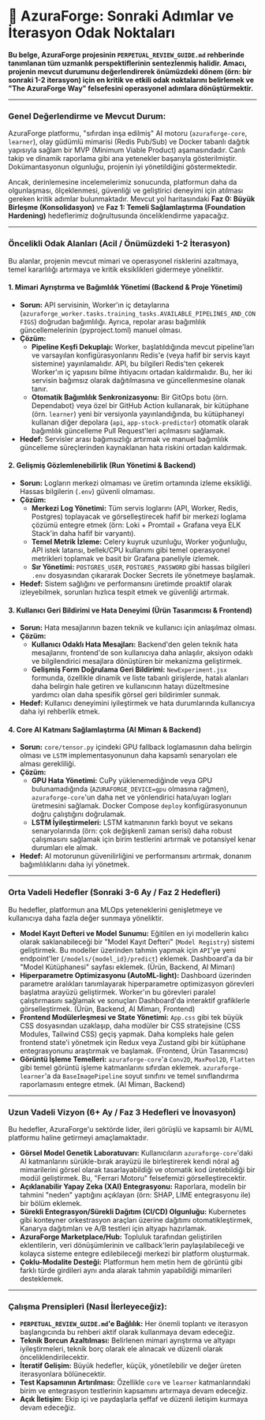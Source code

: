 # 🚀 AzuraForge: Sonraki Adımlar ve İterasyon Odak Noktaları

**Bu belge, AzuraForge projesinin `PERPETUAL_REVIEW_GUIDE.md` rehberinde tanımlanan tüm uzmanlık perspektiflerinin sentezlenmiş halidir. Amacı, projenin mevcut durumunu değerlendirerek önümüzdeki dönem (örn: bir sonraki 1-2 iterasyon) için en kritik ve etkili odak noktalarını belirlemek ve "The AzuraForge Way" felsefesini operasyonel adımlara dönüştürmektir.**

---

### **Genel Değerlendirme ve Mevcut Durum:**

AzuraForge platformu, "sıfırdan inşa edilmiş" AI motoru (`azuraforge-core`, `learner`), olay güdümlü mimarisi (Redis Pub/Sub) ve Docker tabanlı dağıtık yapısıyla sağlam bir MVP (Minimum Viable Product) aşamasındadır. Canlı takip ve dinamik raporlama gibi ana yetenekler başarıyla gösterilmiştir. Dokümantasyonun olgunluğu, projenin iyi yönetildiğini göstermektedir.

Ancak, derinlemesine incelemelerimiz sonucunda, platformun daha da olgunlaşması, ölçeklenmesi, güvenliği ve geliştirici deneyimi için atılması gereken kritik adımlar bulunmaktadır. Mevcut yol haritasındaki **Faz 0: Büyük Birleşme (Konsolidasyon)** ve **Faz 1: Temeli Sağlamlaştırma (Foundation Hardening)** hedeflerimiz doğrultusunda önceliklendirme yapacağız.

---

### **Öncelikli Odak Alanları (Acil / Önümüzdeki 1-2 İterasyon)**

Bu alanlar, projenin mevcut mimari ve operasyonel risklerini azaltmaya, temel kararlılığı artırmaya ve kritik eksiklikleri gidermeye yöneliktir.

#### **1. Mimari Ayrıştırma ve Bağımlılık Yönetimi (Backend & Proje Yönetimi)**

*   **Sorun:** API servisinin, Worker'ın iç detaylarına (`azuraforge_worker.tasks.training_tasks.AVAILABLE_PIPELINES_AND_CONFIGS`) doğrudan bağımlılığı. Ayrıca, repolar arası bağımlılık güncellemelerinin (pyproject.toml) manuel olması.
*   **Çözüm:**
    *   **Pipeline Keşfi Dekuplajı:** Worker, başlatıldığında mevcut pipeline'ları ve varsayılan konfigürasyonlarını Redis'e (veya hafif bir servis kayıt sistemine) yayınlamalıdır. API, bu bilgileri Redis'ten çekerek Worker'ın iç yapısını bilme ihtiyacını ortadan kaldırmalıdır. Bu, her iki servisin bağımsız olarak dağıtılmasına ve güncellenmesine olanak tanır.
    *   **Otomatik Bağımlılık Senkronizasyonu:** Bir GitOps botu (örn. Dependabot) veya özel bir GitHub Action kullanarak, bir kütüphane (örn. `learner`) yeni bir versiyonla yayınlandığında, bu kütüphaneyi kullanan diğer depolara (`api`, `app-stock-predictor`) otomatik olarak bağımlılık güncelleme Pull Request'leri açılmasını sağlamak.
*   **Hedef:** Servisler arası bağımsızlığı artırmak ve manuel bağımlılık güncelleme süreçlerinden kaynaklanan hata riskini ortadan kaldırmak.

#### **2. Gelişmiş Gözlemlenebilirlik (Run Yönetimi & Backend)**

*   **Sorun:** Logların merkezi olmaması ve üretim ortamında izleme eksikliği. Hassas bilgilerin (`.env`) güvenli olmaması.
*   **Çözüm:**
    *   **Merkezi Log Yönetimi:** Tüm servis loglarını (API, Worker, Redis, Postgres) toplayacak ve görselleştirecek hafif bir merkezi loglama çözümü entegre etmek (örn: Loki + Promtail + Grafana veya ELK Stack'in daha hafif bir varyantı).
    *   **Temel Metrik İzleme:** Celery kuyruk uzunluğu, Worker yoğunluğu, API istek latansı, bellek/CPU kullanımı gibi temel operasyonel metrikleri toplamak ve basit bir Grafana paneliyle izlemek.
    *   **Sır Yönetimi:** `POSTGRES_USER`, `POSTGRES_PASSWORD` gibi hassas bilgileri `.env` dosyasından çıkararak Docker Secrets ile yönetmeye başlamak.
*   **Hedef:** Sistem sağlığını ve performansını üretimde proaktif olarak izleyebilmek, sorunları hızlıca tespit etmek ve güvenliği artırmak.

#### **3. Kullanıcı Geri Bildirimi ve Hata Deneyimi (Ürün Tasarımcısı & Frontend)**

*   **Sorun:** Hata mesajlarının bazen teknik ve kullanıcı için anlaşılmaz olması.
*   **Çözüm:**
    *   **Kullanıcı Odaklı Hata Mesajları:** Backend'den gelen teknik hata mesajlarını, frontend'de son kullanıcıya daha anlaşılır, aksiyon odaklı ve bilgilendirici mesajlara dönüştüren bir mekanizma geliştirmek.
    *   **Gelişmiş Form Doğrulama Geri Bildirimi:** `NewExperiment.jsx` formunda, özellikle dinamik ve liste tabanlı girişlerde, hatalı alanları daha belirgin hale getiren ve kullanıcının hatayı düzeltmesine yardımcı olan daha spesifik görsel geri bildirimler sunmak.
*   **Hedef:** Kullanıcı deneyimini iyileştirmek ve hata durumlarında kullanıcıya daha iyi rehberlik etmek.

#### **4. Core AI Katmanı Sağlamlaştırma (AI Mimarı & Backend)**

*   **Sorun:** `core/tensor.py` içindeki GPU fallback loglamasının daha belirgin olması ve `LSTM` implementasyonunun daha kapsamlı senaryoları ele alması gerekliliği.
*   **Çözüm:**
    *   **GPU Hata Yönetimi:** CuPy yüklenemediğinde veya GPU bulunamadığında (`AZURAFORGE_DEVICE=gpu` olmasına rağmen), `azuraforge-core`'un daha net ve yönlendirici hata/uyarı logları üretmesini sağlamak. Docker Compose `deploy` konfigürasyonunun doğru çalıştığını doğrulamak.
    *   **LSTM İyileştirmeleri:** LSTM katmanının farklı boyut ve sekans senaryolarında (örn: çok değişkenli zaman serisi) daha robust çalışmasını sağlamak için birim testlerini artırmak ve potansiyel kenar durumları ele almak.
*   **Hedef:** AI motorunun güvenilirliğini ve performansını artırmak, donanım bağımlılıklarını daha iyi yönetmek.

---

### **Orta Vadeli Hedefler (Sonraki 3-6 Ay / Faz 2 Hedefleri)**

Bu hedefler, platformun ana MLOps yeteneklerini genişletmeye ve kullanıcıya daha fazla değer sunmaya yöneliktir.

*   **Model Kayıt Defteri ve Model Sunumu:** Eğitilen en iyi modellerin kalıcı olarak saklanabileceği bir "Model Kayıt Defteri" (`Model Registry`) sistemi geliştirmek. Bu modeller üzerinden tahmin yapmak için `API`'ye yeni endpoint'ler (`/models/{model_id}/predict`) eklemek. Dashboard'a da bir "Model Kütüphanesi" sayfası eklemek. (Ürün, Backend, AI Mimarı)
*   **Hiperparametre Optimizasyonu (AutoML-light):** Dashboard üzerinden parametre aralıkları tanımlayarak hiperparametre optimizasyon görevleri başlatma arayüzü geliştirmek. Worker'ın bu görevleri paralel çalıştırmasını sağlamak ve sonuçları Dashboard'da interaktif grafiklerle görselleştirmek. (Ürün, Backend, AI Mimarı, Frontend)
*   **Frontend Modülerleşmesi ve State Yönetimi:** `App.css` gibi tek büyük CSS dosyasından uzaklaşıp, daha modüler bir CSS stratejisine (CSS Modules, Tailwind CSS) geçiş yapmak. Daha kompleks hale gelen frontend state'i yönetmek için Redux veya Zustand gibi bir kütüphane entegrasyonunu araştırmak ve başlamak. (Frontend, Ürün Tasarımcısı)
*   **Görüntü İşleme Temelleri:** `azuraforge-core`'a `Conv2D`, `MaxPool2D`, `Flatten` gibi temel görüntü işleme katmanlarını sıfırdan eklemek. `azuraforge-learner`'a da `BaseImagePipeline` soyut sınıfını ve temel sınıflandırma raporlamasını entegre etmek. (AI Mimarı, Backend)

---

### **Uzun Vadeli Vizyon (6+ Ay / Faz 3 Hedefleri ve İnovasyon)**

Bu hedefler, AzuraForge'u sektörde lider, ileri görüşlü ve kapsamlı bir AI/ML platformu haline getirmeyi amaçlamaktadır.

*   **Görsel Model Genetik Laboratuvarı:** Kullanıcıların `azuraforge-core`'daki AI katmanlarını sürükle-bırak arayüzü ile birleştirerek kendi nöral ağ mimarilerini görsel olarak tasarlayabildiği ve otomatik kod üretebildiği bir modül geliştirmek. Bu, "Ferrari Motoru" felsefemizi görselleştirecektir.
*   **Açıklanabilir Yapay Zeka (XAI) Entegrasyonu:** Raporlara, modelin bir tahmini "neden" yaptığını açıklayan (örn: SHAP, LIME entegrasyonu ile) bir bölüm eklemek.
*   **Sürekli Entegrasyon/Sürekli Dağıtım (CI/CD) Olgunluğu:** Kubernetes gibi konteyner orkestrasyon araçları üzerine dağıtımı otomatikleştirmek, Kanarya dağıtımları ve A/B testleri için altyapı hazırlamak.
*   **AzuraForge Marketplace/Hub:** Topluluk tarafından geliştirilen eklentilerin, veri dönüşümlerinin ve callback'lerin paylaşılabileceği ve kolayca sisteme entegre edilebileceği merkezi bir platform oluşturmak.
*   **Çoklu-Modalite Desteği:** Platformun hem metin hem de görüntü gibi farklı türde girdileri aynı anda alarak tahmin yapabildiği mimarileri desteklemek.

---

### **Çalışma Prensipleri (Nasıl İlerleyeceğiz):**

*   **`PERPETUAL_REVIEW_GUIDE.md`'e Bağlılık:** Her önemli toplantı ve iterasyon başlangıcında bu rehberi aktif olarak kullanmaya devam edeceğiz.
*   **Teknik Borcun Azaltılması:** Belirlenen mimari ayrıştırma ve altyapı iyileştirmeleri, teknik borç olarak ele alınacak ve düzenli olarak önceliklendirilecektir.
*   **İteratif Gelişim:** Büyük hedefler, küçük, yönetilebilir ve değer üreten iterasyonlara bölünecektir.
*   **Test Kapsamının Artırılması:** Özellikle `core` ve `learner` katmanlarındaki birim ve entegrasyon testlerinin kapsamını artırmaya devam edeceğiz.
*   **Açık İletişim:** Ekip içi ve paydaşlarla şeffaf ve düzenli iletişim kurmaya devam edeceğiz.
